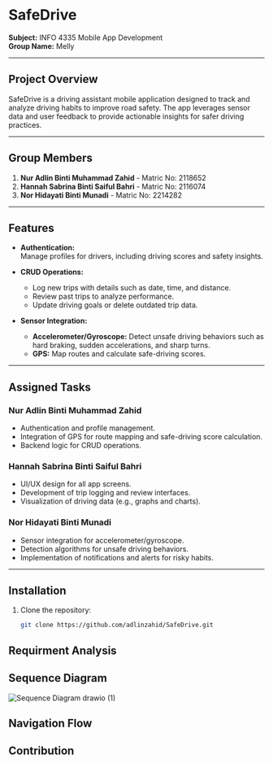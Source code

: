 # SafeDrive

**Subject:** INFO 4335 Mobile App Development  
**Group Name:** Melly  

---

## Project Overview
SafeDrive is a driving assistant mobile application designed to track and analyze driving habits to improve road safety. The app leverages sensor data and user feedback to provide actionable insights for safer driving practices.

---

## Group Members
1. **Nur Adlin Binti Muhammad Zahid** - Matric No: 2118652  
2. **Hannah Sabrina Binti Saiful Bahri** - Matric No: 2116074  
3. **Nor Hidayati Binti Munadi** - Matric No: 2214282  

---

## Features
- **Authentication:**  
  Manage profiles for drivers, including driving scores and safety insights.
  
- **CRUD Operations:**  
  - Log new trips with details such as date, time, and distance.  
  - Review past trips to analyze performance.  
  - Update driving goals or delete outdated trip data.

- **Sensor Integration:**  
  - **Accelerometer/Gyroscope:** Detect unsafe driving behaviors such as hard braking, sudden accelerations, and sharp turns.  
  - **GPS:** Map routes and calculate safe-driving scores.

---

## Assigned Tasks

### **Nur Adlin Binti Muhammad Zahid**
- Authentication and profile management.
- Integration of GPS for route mapping and safe-driving score calculation.
- Backend logic for CRUD operations.

### **Hannah Sabrina Binti Saiful Bahri**
- UI/UX design for all app screens.
- Development of trip logging and review interfaces.
- Visualization of driving data (e.g., graphs and charts).

### **Nor Hidayati Binti Munadi**
- Sensor integration for accelerometer/gyroscope.
- Detection algorithms for unsafe driving behaviors.
- Implementation of notifications and alerts for risky habits.

---

## Installation
1. Clone the repository:
   ```bash
   git clone https://github.com/adlinzahid/SafeDrive.git

## Requirment Analysis

## Sequence Diagram
![Sequence Diagram drawio (1)](https://github.com/user-attachments/assets/f9067d94-cf59-4c5f-a4df-2905f0932428)

## Navigation Flow

## Contribution

